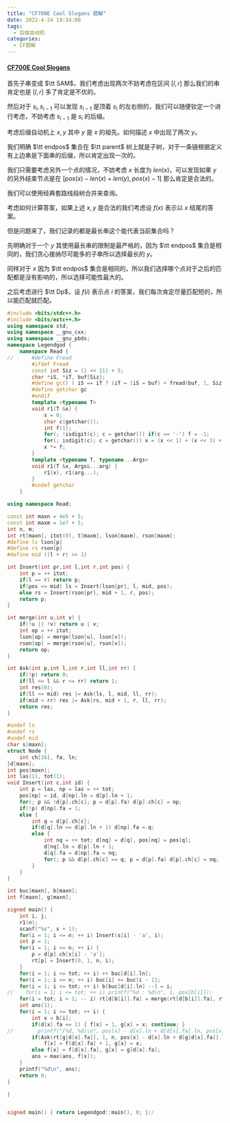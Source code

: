 ```yaml
---
title: "CF700E Cool Slogans 题解"
date: 2022-4-24 19:34:00
tags:
  - 后缀自动机
categories:
  - CF题解
---
```


####  [CF700E Cool Slogans](https://www.luogu.com.cn/problem/CF700E)

首先子串变成 $\tt SAM$，我们考虑出现两次不妨考虑在区间 $[l, r]$ 那么我们的串肯定也是 $[l, r]$ 多了肯定是不优的。

然后对于 $s_i, s_{i - 1}$ 可以发现 $s_{i - 1}$ 是顶着 $s_i$ 的左右侧的，我们可以随便钦定一个进行考虑，不妨考虑 $s_{i - 1}$ 是 $s_{i}$ 的后缀。

考虑后缀自动机上 $x, y$ 其中 $y$ 是 $x$ 的祖先。如何描述 $x$ 中出现了两次 $y$。

我们明确 $\tt endpos$ 集合在 $\tt parent$ 树上就是子树，对于一条链根据定义有上边串是下面串的后缀，所以肯定出现一次的。

我们只需要考虑另外一个点的情况，不妨考虑 $x$ 长度为 $len(x)$，可以发现如果 $y$ 的另外结束节点是在 $[pos(x) - len(x) + len(y), pos(x) - 1]$ 那么肯定是合法的。

我们可以使用经典套路线段树合并来查询。

考虑如何计算答案，如果上述 $x, y$ 是合法的我们考虑设 $f(x)$ 表示以 $x$ 结尾的答案。

但是问题来了，我们记录的都是最长串这个能代表当前集合吗？

先明确对于一个 $y$ 其使用最长串的限制是最严格的，因为 $\tt endpos$ 集合是相同的，我们贪心接纳尽可能多的子串所以选择最长的 $y$。

同样对于 $x$ 因为 $\tt endpos$ 集合是相同的，所以我们选择哪个点对于之后的匹配都是没有影响的，所以选择可能性最大的。

之后考虑进行 $\tt Dp$，设 $f(i)$ 表示点 $i$ 的答案，我们每次肯定尽量匹配短的，所以能匹配就匹配。

```cpp
#include <bits/stdc++.h>
#include <bits/extc++.h>
using namespace std;
using namespace __gnu_cxx;
using namespace __gnu_pbds;
namespace Legendgod {
	namespace Read {
//		#define Fread
		#ifdef Fread
		const int Siz = (1 << 21) + 5;
		char *iS, *iT, buf[Siz];
		#define gc() ( iS == iT ? (iT = (iS = buf) + fread(buf, 1, Siz, stdin), iS == iT ? EOF : *iS ++) : *iS ++ )
		#define getchar gc
		#endif
		template <typename T>
		void r1(T &x) {
		    x = 0;
			char c(getchar());
			int f(1);
			for(; !isdigit(c); c = getchar()) if(c == '-') f = -1;
			for(; isdigit(c); c = getchar()) x = (x << 1) + (x << 3) + (c ^ 48);
			x *= f;
		}
		template <typename T, typename...Args>
		void r1(T &x, Args&...arg) {
			r1(x), r1(arg...);
		}
		#undef getchar
	}

using namespace Read;

const int maxn = 4e5 + 5;
const int maxm = 1e7 + 5;
int n, m;
int rt[maxn], itot(0), t[maxm], lson[maxm], rson[maxm];
#define ls lson[p]
#define rs rson[p]
#define mid ((l + r) >> 1)

int Insert(int pr,int l,int r,int pos) {
    int p = ++ itot;
    if(l == r) return p;
    if(pos <= mid) ls = Insert(lson[pr], l, mid, pos);
    else rs = Insert(rson[pr], mid + 1, r, pos);
    return p;
}

int merge(int u,int v) {
    if(!u || !v) return u | v;
    int op = ++ itot;
    lson[op] = merge(lson[u], lson[v]);
    rson[op] = merge(rson[u], rson[v]);
    return op;
}

int Ask(int p,int l,int r,int ll,int rr) {
    if(!p) return 0;
    if(ll <= l && r <= rr) return 1;
    int res(0);
    if(ll <= mid) res |= Ask(ls, l, mid, ll, rr);
    if(mid < rr) res |= Ask(rs, mid + 1, r, ll, rr);
    return res;
}

#undef ls
#undef rs
#undef mid
char s[maxn];
struct Node {
    int ch[26], fa, ln;
}d[maxn];
int pos[maxn];
int las(1), tot(1);
void Insert(int c,int id) {
    int p = las, np = las = ++ tot;
    pos[np] = id, d[np].ln = d[p].ln + 1;
    for(; p && !d[p].ch[c]; p = d[p].fa) d[p].ch[c] = np;
    if(!p) d[np].fa = 1;
    else {
        int q = d[p].ch[c];
        if(d[q].ln == d[p].ln + 1) d[np].fa = q;
        else {
            int nq = ++ tot; d[nq] = d[q], pos[nq] = pos[q];
            d[nq].ln = d[p].ln + 1;
            d[q].fa = d[np].fa = nq;
            for(; p && d[p].ch[c] == q; p = d[p].fa) d[p].ch[c] = nq;
        }
    }
}

int buc[maxn], b[maxn];
int f[maxn], g[maxn];

signed main() {
	int i, j;
    r1(n);
    scanf("%s", s + 1);
    for(i = 1; i <= n; ++ i) Insert(s[i] - 'a', i);
    int p = 1;
    for(i = 1; i <= n; ++ i) {
        p = d[p].ch[s[i] - 'a'];
        rt[p] = Insert(0, 1, n, i);
    }
    for(i = 1; i <= tot; ++ i) ++ buc[d[i].ln];
    for(i = 1; i <= n; ++ i) buc[i] += buc[i - 1];
    for(i = 1; i <= tot; ++ i) b[buc[d[i].ln] --] = i;
//    for(i = 1; i <= tot; ++ i) printf("%d : %d\n", i, pos[b[i]]);
    for(i = tot; i > 1; -- i) rt[d[b[i]].fa] = merge(rt[d[b[i]].fa], rt[b[i]]);
    int ans(1);
    for(i = 1; i <= tot; ++ i) {
        int x = b[i];
        if(d[x].fa == 1) { f[x] = 1, g[x] = x; continue; }
//        printf("(%d, %d)\n", pos[x] - d[x].ln + d[d[x].fa].ln, pos[x] - 1);
        if(Ask(rt[g[d[x].fa]], 1, n, pos[x] - d[x].ln + d[g[d[x].fa]].ln, pos[x] - 1))
            f[x] = f[d[x].fa] + 1, g[x] = x;
        else f[x] = f[d[x].fa], g[x] = g[d[x].fa];
        ans = max(ans, f[x]);
    }
    printf("%d\n", ans);
	return 0;
}

}


signed main() { return Legendgod::main(), 0; }//

```

